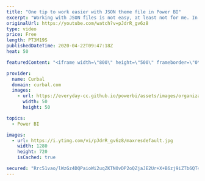 ```yaml
---
title: "One tip to work easier with JSON theme file in Power BI"
excerpt: "Working with JSON files is not easy, at least not for me. In today's video, I will show you one trick that will make it easier to work and discover JSON properties when creating Power BI theme files.  Get visual studio code: https://www.google.com/search?q=visual+studio+code&oq=visual+studio+code&aqs=chrome..69i57j0l4j69i60.11793j0j7&sourceid=chrome&ie=UTF-8"
originalUrl: https://youtube.com/watch?v=pJdrR_gv6z8
type: video
price: Free
length: PT3M19S
publishedDateTime: 2020-04-22T09:47:18Z
heat: 50

featuredContent: "<iframe width=\"800\" height=\"500\" frameborder=\"0\" src=\"https://www.youtube.com/embed/pJdrR_gv6z8\" allow=\"accelerometer; autoplay; encrypted-media; gyroscope; picture-in-picture\" allowfullscreen></iframe>"

provider:
  name: Curbal
  domain: curbal.com
  images:
    - url: https://everyday-cc.github.io/powerbi/assets/images/organizations/curbal.com-50x50.jpg
      width: 50
      height: 50

topics:
  - Power BI

images:
  - url: https://i.ytimg.com/vi/pJdrR_gv6z8/maxresdefault.jpg
    width: 1280
    height: 720
    isCached: true

secured: "Rrc51vao/lWzGz4DQPaioWi2uqZKTN0vDP2oQZjaJE2Ur+X+B6zj9iZTb6QT4NQI0W9w06k/KlaeJ4x0y/R5EX08jsXvKJKcr2c4tSTkbIIh8ix9yK5BjKXekj/KGqB0ufiZUfFnuQvtmPdEO3qkcvZ1LzR4rUllNCQA3ZxGiFbDxl/C2+N+RI6/tP5CACVDP2tsc/Y452Qq7WAKjmXOp7mBeFOynPceIdv0h2+mKTMBCew/DFl7Mba2eaVglQJtwvFH+e3gUVsoVMsrya9mIcd06O4BER538AoZs3p5VVvmnY/0eWAB3sasZGyqAAo3TstjLfMJD3bQo9kwZ6PoyVBgHGQN46AtYvoJnCq6jEv9F87fX6jJ1YVAPggLvyqZ1nO6ni+C3f/yB5dBYUkliP96vMTxrY0GSUXuDzKKdZ8=;bTbrJZ5aZLabTqbmVItpdw=="
---
```



